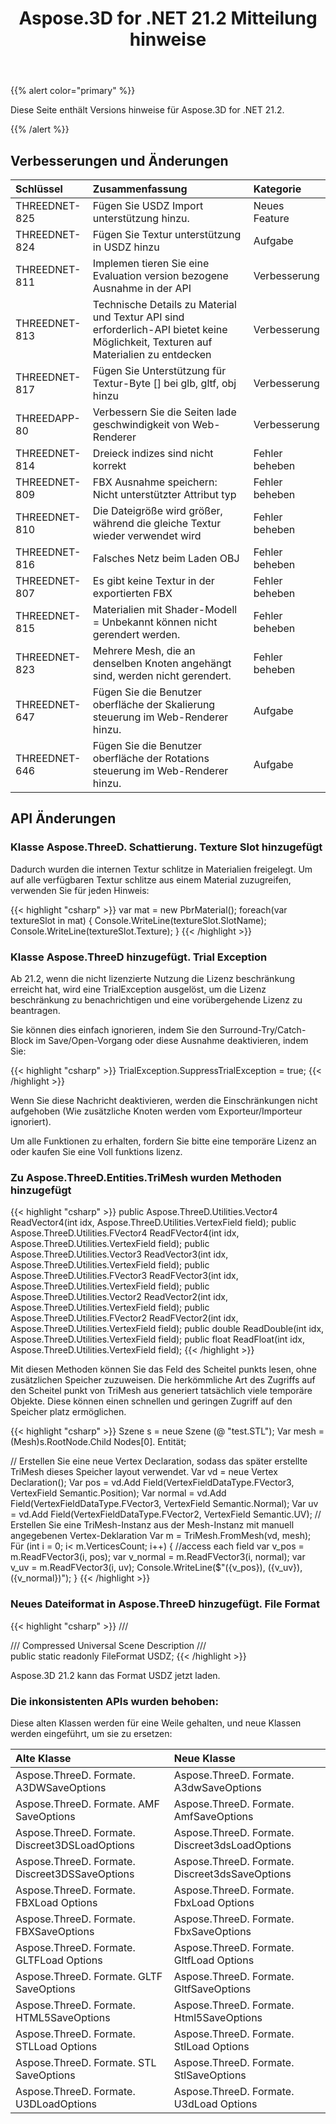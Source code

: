 ﻿---
title: Aspose.3D for .NET 21.2 Mitteilung hinweise
type: docs
weight: 11
url: /de/net/aspose-3d-for-net-21-2-release-notes/
---
{{% alert color="primary" %}}

Diese Seite enthält Versions hinweise für Aspose.3D for .NET 21.2.

{{% /alert %}}
## **Verbesserungen und Änderungen**

|**Schlüssel**|**Zusammenfassung**|**Kategorie**|
|:- |:- |:- |
|THREEDNET-825 |Fügen Sie USDZ Import unterstützung hinzu.|Neues Feature|
|THREEDNET-824 |Fügen Sie Textur unterstützung in USDZ hinzu|Aufgabe|
|THREEDNET-811 |Implemen tieren Sie eine Evaluation version bezogene Ausnahme in der API|Verbesserung|
|THREEDNET-813 |Technische Details zu Material und Textur API sind erforderlich-API bietet keine Möglichkeit, Texturen auf Materialien zu entdecken|Verbesserung|
|THREEDNET-817 |Fügen Sie Unterstützung für Textur-Byte [] bei glb, gltf, obj hinzu|Verbesserung|
|THREEDAPP-80 |Verbessern Sie die Seiten lade geschwindigkeit von Web-Renderer|Verbesserung|
|THREEDNET-814 |Dreieck indizes sind nicht korrekt|Fehler beheben|
|THREEDNET-809 |FBX Ausnahme speichern: Nicht unterstützter Attribut typ|Fehler beheben|
|THREEDNET-810 |Die Dateigröße wird größer, während die gleiche Textur wieder verwendet wird|Fehler beheben|
|THREEDNET-816 |Falsches Netz beim Laden OBJ|Fehler beheben|
|THREEDNET-807 |Es gibt keine Textur in der exportierten FBX|Fehler beheben|
|THREEDNET-815 |Materialien mit Shader-Modell = Unbekannt können nicht gerendert werden.|Fehler beheben|
|THREEDNET-823 |Mehrere Mesh, die an denselben Knoten angehängt sind, werden nicht gerendert.|Fehler beheben|
|THREEDNET-647 |Fügen Sie die Benutzer oberfläche der Skalierung steuerung im Web-Renderer hinzu.|Aufgabe|
|THREEDNET-646 |Fügen Sie die Benutzer oberfläche der Rotations steuerung im Web-Renderer hinzu.|Aufgabe|


## API Änderungen ##



### Klasse Aspose.ThreeD. Schattierung. Texture Slot hinzugefügt

Dadurch wurden die internen Textur schlitze in Materialien freigelegt. Um auf alle verfügbaren Textur schlitze aus einem Material zuzugreifen, verwenden Sie für jeden Hinweis:

{{< highlight "csharp" >}}
var mat = new PbrMaterial();
foreach(var textureSlot in mat)
{
    Console.WriteLine(textureSlot.SlotName);
    Console.WriteLine(textureSlot.Texture);
}
{{< /highlight >}}


### Klasse Aspose.ThreeD hinzugefügt. Trial Exception

Ab 21.2, wenn die nicht lizenzierte Nutzung die Lizenz beschränkung erreicht hat, wird eine TrialException ausgelöst, um die Lizenz beschränkung zu benachrichtigen und eine vorübergehende Lizenz zu beantragen.

Sie können dies einfach ignorieren, indem Sie den Surround-Try/Catch-Block im Save/Open-Vorgang oder diese Ausnahme deaktivieren, indem Sie:

{{< highlight "csharp" >}}
TrialException.SuppressTrialException = true;
{{< /highlight >}}

Wenn Sie diese Nachricht deaktivieren, werden die Einschränkungen nicht aufgehoben (Wie zusätzliche Knoten werden vom Exporteur/Importeur ignoriert).

Um alle Funktionen zu erhalten, fordern Sie bitte eine temporäre Lizenz an oder kaufen Sie eine Voll funktions lizenz.

### Zu Aspose.ThreeD.Entities.TriMesh wurden Methoden hinzugefügt


{{< highlight "csharp" >}}
public Aspose.ThreeD.Utilities.Vector4 ReadVector4(int idx, Aspose.ThreeD.Utilities.VertexField field);
public Aspose.ThreeD.Utilities.FVector4 ReadFVector4(int idx, Aspose.ThreeD.Utilities.VertexField field);
public Aspose.ThreeD.Utilities.Vector3 ReadVector3(int idx, Aspose.ThreeD.Utilities.VertexField field);
public Aspose.ThreeD.Utilities.FVector3 ReadFVector3(int idx, Aspose.ThreeD.Utilities.VertexField field);
public Aspose.ThreeD.Utilities.Vector2 ReadVector2(int idx, Aspose.ThreeD.Utilities.VertexField field);
public Aspose.ThreeD.Utilities.FVector2 ReadFVector2(int idx, Aspose.ThreeD.Utilities.VertexField field);
public double ReadDouble(int idx, Aspose.ThreeD.Utilities.VertexField field);
public float ReadFloat(int idx, Aspose.ThreeD.Utilities.VertexField field);
{{< /highlight >}}

Mit diesen Methoden können Sie das Feld des Scheitel punkts lesen, ohne zusätzlichen Speicher zuzuweisen. Die herkömmliche Art des Zugriffs auf den Scheitel punkt von TriMesh aus generiert tatsächlich viele temporäre Objekte. Diese können einen schnellen und geringen Zugriff auf den Speicher platz ermöglichen.

{{< highlight "csharp" >}}
Szene s = neue Szene (@ "test.STL");
Var mesh = (Mesh)s.RootNode.Child Nodes[0]. Entität;

// Erstellen Sie eine neue Vertex Declaration, sodass das später erstellte TriMesh dieses Speicher layout verwendet.
Var vd = neue Vertex Declaration();
Var pos = vd.Add Field(VertexFieldDataType.FVector3, VertexField Semantic.Position);
Var normal = vd.Add Field(VertexFieldDataType.FVector3, VertexField Semantic.Normal);
Var uv = vd.Add Field(VertexFieldDataType.FVector2, VertexField Semantic.UV);
// Erstellen Sie eine TriMesh-Instanz aus der Mesh-Instanz mit manuell angegebenen Vertex-Deklaration
Var m = TriMesh.FromMesh(vd, mesh);
Für (int i = 0; i< m.VerticesCount; i++)
{
    //access each field
    var v_pos = m.ReadFVector3(i, pos);
    var v_normal = m.ReadFVector3(i, normal);
    var v_uv = m.ReadFVector3(i, uv);
    Console.WriteLine($"({v_pos}), ({v_uv}), ({v_normal})");
}
{{< /highlight >}}

### Neues Dateiformat in Aspose.ThreeD hinzugefügt. File Format

{{< highlight "csharp" >}}
/// <summary>
/// Compressed Universal Scene Description
/// </summary>
public static readonly FileFormat USDZ;
{{< /highlight >}}

Aspose.3D 21.2 kann das Format USDZ jetzt laden.


### Die inkonsistenten APIs wurden behoben:

Diese alten Klassen werden für eine Weile gehalten, und neue Klassen werden eingeführt, um sie zu ersetzen:

|**Alte Klasse** |**Neue Klasse** |
|:- |:- |
|Aspose.ThreeD. Formate. A3DWSaveOptions|Aspose.ThreeD. Formate. A3dwSaveOptions|
|Aspose.ThreeD. Formate. AMF SaveOptions|Aspose.ThreeD. Formate. AmfSaveOptions|
|Aspose.ThreeD. Formate. Discreet3DSLoadOptions|Aspose.ThreeD. Formate. Discreet3dsLoadOptions|
|Aspose.ThreeD. Formate. Discreet3DSSaveOptions|Aspose.ThreeD. Formate. Discreet3dsSaveOptions|
|Aspose.ThreeD. Formate. FBXLoad Options|Aspose.ThreeD. Formate. FbxLoad Options|
|Aspose.ThreeD. Formate. FBXSaveOptions|Aspose.ThreeD. Formate. FbxSaveOptions|
|Aspose.ThreeD. Formate. GLTFLoad Options|Aspose.ThreeD. Formate. GltfLoad Options|
|Aspose.ThreeD. Formate. GLTF SaveOptions|Aspose.ThreeD. Formate. GltfSaveOptions|
|Aspose.ThreeD. Formate. HTML5SaveOptions|Aspose.ThreeD. Formate. Html5SaveOptions|
|Aspose.ThreeD. Formate. STLLoad Options|Aspose.ThreeD. Formate. StlLoad Options|
|Aspose.ThreeD. Formate. STL SaveOptions|Aspose.ThreeD. Formate. StlSaveOptions|
|Aspose.ThreeD. Formate. U3DLoadOptions|Aspose.ThreeD. Formate. U3dLoad Options|
